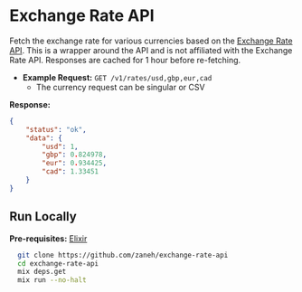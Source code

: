 # Exchange Rate API

Fetch the exchange rate for various currencies based on the [Exchange Rate API](https://exchangerate-api.com/). This is a wrapper around the API and is not affiliated with the Exchange Rate API. Responses are cached for 1 hour before re-fetching.

- **Example Request:** `GET /v1/rates/usd,gbp,eur,cad`
    - The currency request can be singular or CSV

**Response:**

```json
{
    "status": "ok",
    "data": {
        "usd": 1,
        "gbp": 0.824978,
        "eur": 0.934425,
        "cad": 1.33451
    }
}
```

## Run Locally

**Pre-requisites:** [Elixir](https://elixir-lang.org/install.html)

```bash
  git clone https://github.com/zaneh/exchange-rate-api
  cd exchange-rate-api
  mix deps.get
  mix run --no-halt
```
